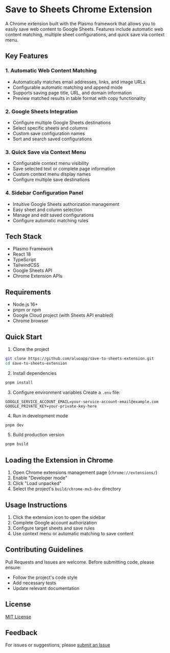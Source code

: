 # Save to Sheets Chrome Extension

A Chrome extension built with the Plasmo framework that allows you to easily save web content to Google Sheets. Features include automatic web content matching, multiple sheet configurations, and quick save via context menu.

## Key Features

### 1. Automatic Web Content Matching
- Automatically matches email addresses, links, and image URLs
- Configurable automatic matching and append mode
- Supports saving page title, URL, and domain information
- Preview matched results in table format with copy functionality

### 2. Google Sheets Integration
- Configure multiple Google Sheets destinations
- Select specific sheets and columns
- Custom save configuration names
- Sort and search saved configurations

### 3. Quick Save via Context Menu
- Configurable context menu visibility
- Save selected text or complete page information
- Custom context menu display names
- Configure multiple save destinations

### 4. Sidebar Configuration Panel
- Intuitive Google Sheets authorization management
- Easy sheet and column selection
- Manage and edit saved configurations
- Configure automatic matching rules

## Tech Stack

- Plasmo Framework
- React 18
- TypeScript
- TailwindCSS
- Google Sheets API
- Chrome Extension APIs

## Requirements

- Node.js 16+
- pnpm or npm
- Google Cloud project (with Sheets API enabled)
- Chrome browser

## Quick Start

1. Clone the project

```bash
git clone https://github.com/aluoapp/save-to-sheets-extension.git
cd save-to-sheets-extension
```

2. Install dependencies

```bash
pnpm install
```

3. Configure environment variables
Create a `.env` file:

```
GOOGLE_SERVICE_ACCOUNT_EMAIL=your-service-account-email@example.com
GOOGLE_PRIVATE_KEY=your-private-key-here
```

4. Run in development mode

```bash
pnpm dev
```

5. Build production version

```bash
pnpm build
```

## Loading the Extension in Chrome

1. Open Chrome extensions management page (`chrome://extensions/`)
2. Enable "Developer mode"
3. Click "Load unpacked"
4. Select the project's `build/chrome-mv3-dev` directory

## Usage Instructions

1. Click the extension icon to open the sidebar
2. Complete Google account authorization
3. Configure target sheets and save rules
4. Use context menu or automatic matching to save content

## Contributing Guidelines

Pull Requests and Issues are welcome. Before submitting code, please ensure:

- Follow the project's code style
- Add necessary tests
- Update relevant documentation

## License

[MIT License](LICENSE)

## Feedback

For issues or suggestions, please [submit an Issue](https://github.com/aluoapp/save-to-sheets-extension/issues)
